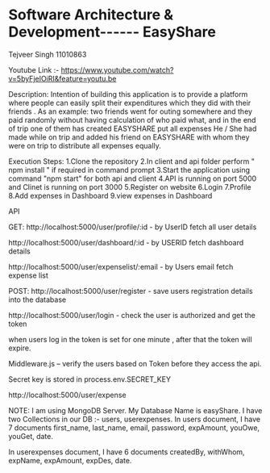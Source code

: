 # Software Architecture & Development------  EasyShare

Tejveer Singh 11010863

Youtube Link :- https://www.youtube.com/watch?v=5byFjeIOiRI&feature=youtu.be

Description:
Intention of  building this application is to provide a platform where people can easily split their expenditures which they did with their friends . As an example: two friends went for outing somewhere and they paid randomly without having calculation of who paid what,  and in the end of trip one of them has created EASYSHARE  put all expenses He / She had made while on trip and added his friend on EASYSHARE with whom they were on trip to distribute all expenses equally.

Execution Steps:
1.Clone the repository
2.In client and api folder perform " npm install " if required in command prompt
3.Start the application using command "npm start" for both api and client
4.API is running on port 5000 and Clinet is running on port 3000
5.Register on website
6.Login
7.Profile
8.Add expenses in Dashboard
9.view expenses in Dashboard



API

GET:
http://localhost:5000/user/profile/:id - by UserID fetch all user details

http://localhost:5000/user/dashboard/:id - by USERID fetch dashboard details

http://localhost:5000/user/expenselist/:email - by Users email fetch expense list

POST:
http://localhost:5000/user/register - save users registration details into the database

http://localhost:5000/user/login - check the user is authorized and get the token

when users log in the token is set for one minute , after that the token will expire.

Middleware.js – verify the users based on Token before they access the api.

Secret key is stored in process.env.SECRET_KEY


http://localhost:5000/user/expense



NOTE: I am using MongoDB Server. My Database Name is easyShare. I have two Collections in our DB :- users, userexpenses.
In users document, I have 7 documents first_name, last_name, email, password, expAmount, youOwe, youGet, date.

In userexpenses document, I have 6 documents createdBy, withWhom, expName, expAmount, expDes, date.
